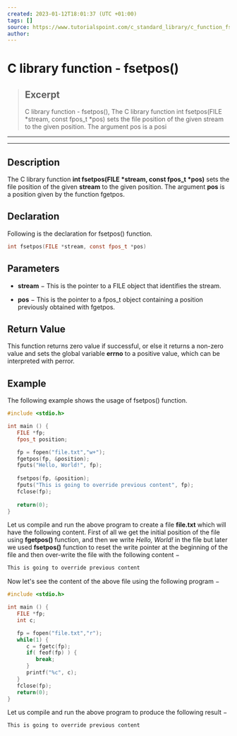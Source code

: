 ```yaml
---
created: 2023-01-12T18:01:37 (UTC +01:00)
tags: []
source: https://www.tutorialspoint.com/c_standard_library/c_function_fsetpos.htm
author: 
---
```


# C library function - fsetpos()

> ## Excerpt
> C library function - fsetpos(),  The C library function int fsetpos(FILE *stream, const fpos_t *pos) sets the file position of the given stream to the given position. The argument pos is a posi

---
---

  

## Description

The C library function **int fsetpos(FILE \*stream, const fpos\_t \*pos)** sets the file position of the given **stream** to the given position. The argument **pos** is a position given by the function fgetpos.

## Declaration

Following is the declaration for fsetpos() function.

```c
int fsetpos(FILE *stream, const fpos_t *pos)
```

## Parameters

-   **stream** − This is the pointer to a FILE object that identifies the stream.
    
-   **pos** − This is the pointer to a fpos\_t object containing a position previously obtained with fgetpos.
    

## Return Value

This function returns zero value if successful, or else it returns a non-zero value and sets the global variable **errno** to a positive value, which can be interpreted with perror.

## Example

The following example shows the usage of fsetpos() function.

```c
#include <stdio.h>

int main () {
   FILE *fp;
   fpos_t position;

   fp = fopen("file.txt","w+");
   fgetpos(fp, &position);
   fputs("Hello, World!", fp);
  
   fsetpos(fp, &position);
   fputs("This is going to override previous content", fp);
   fclose(fp);
   
   return(0);
}
```

Let us compile and run the above program to create a file **file.txt** which will have the following content. First of all we get the initial position of the file using **fgetpos()** function, and then we write _Hello, World!_ in the file but later we used **fsetpos()** function to reset the write pointer at the beginning of the file and then over-write the file with the following content −

```c
This is going to override previous content

```

Now let's see the content of the above file using the following program −

```c
#include <stdio.h>

int main () {
   FILE *fp;
   int c;

   fp = fopen("file.txt","r");
   while(1) {
      c = fgetc(fp);
      if( feof(fp) ) {
         break;
      }
      printf("%c", c);
   }
   fclose(fp);
   return(0);
}
```

Let us compile and run the above program to produce the following result −

```c
This is going to override previous content

```


